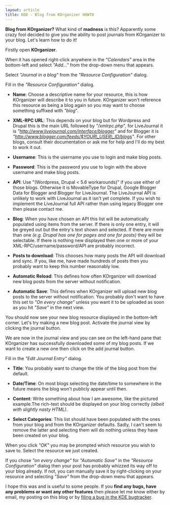 ```yaml
---
layout: article
title: KDE - Blog from KOrganizer HOWTO
---
```

**Blog from KOrganizer?** What kind of **madness** is this? Apparently some crazy fool decided to give you the ability to post journals from KOrganizer to your blog. Let's learn how to do it!

Firstly open **KOrganizer**.

When it has opened right-click anywhere in the _"Calendars"_ area in the bottom-left and select _"Add..."_ from the drop-down menu that appears.

Select _"Journal in a blog"_ from the _"Resource Configuration"_ dialog.

Fill in the _"Resource Configuration"_ dialog.

* **Name**: Choose a descriptive name for your resource, this is how KOrganizer will describe it to you in future. KOrganizer won't reference this resource as being a blog again so you may want to choose something suffixed with _"blog_".

* **XML-RPC URL**: This depends on your blog but for Wordpress and Drupal this is the main URL followed by _"/xmlrpc.php_", for LiveJournal it is _"http://www.livejournal.com/interface/blogger"_ and for Blogger it is _"http://www.blogger.com/feeds/$YOUR\_USER\_ID/blogs"_. For other blogs, consult their documentation or ask me for help and I'll do my best to work it out.

* **Username**: This is the username you use to login and make blog posts.

* **Password**: This is the password you use to login with the above username and make blog posts.

* **API**: Use "(Wordpress, Drupal < 5.6 workarounds)" if you use either of those blogs. Otherwise it is MovableType for Drupal, Google Blogger Data for Blogger and Blogger for LiveJournal. The LiveJournal API is unlikely to work with LiveJournal as it isn't yet complete. If you wish to implement the LiveJournal full API rather than using legacy Blogger one then please contact me.

* **Blog**: When you have chosen an API this list will be automatically populated using items from the server. If there is only one entry, it will be greyed out but the entry's text shown and selected. If there are more than one _(e.g. Drupal has one for pages and one for posts)_ they will be selectable. If there is nothing new displayed then one or more of your XML-RPC/username/password/API are probably incorrect.

* **Posts to download**: This chooses how many posts the API will download and sync. If you, like me, have made hundreds of posts then you probably want to keep this number reasonably low.

* **Automatic Reload**: This defines how often KOrganizer will download new blog posts from the server without notification.

* **Automatic Save**: This defines when KOrganizer will upload new blog posts to the server without notification. You probably don't want to have this set to _"On every change"_ unless you want it to be uploaded as soon as you hit _"Save"_ in the next view.

You should now see your new blog resource displayed in the bottom-left corner. Let's try making a new blog post. Activate the journal view by clicking the journal button.

We are now in the journal view and you can see on the left-hand pane that KOrganizer has successfully downloaded some of my blog posts. If we want to create a new one then click on the add journal button.

Fill in the _"Edit Journal Entry"_ dialog.

* **Title**: You probably want to change the title of the blog post from the default.

* **Date/Time**: On most blogs selecting the date/time to somewhere in the future means the blog won't publicly appear until then.

* **Content**: Write something about how I am awesome, like the pictured example.The rich-text should be displayed on your blog correctly _(albeit with slightly nasty HTML)_.

* **Select Categories**: This list should have been populated with the ones from your blog and from the KOrganizer defaults. Sadly, I can't seem to remove the latter and selecting them will do nothing unless they have been created on your blog.

When you click _"OK"_ you may be prompted which resource you wish to save to. Select the resource we just created.

If you chose _"on every change"_ for _"Automatic Save"_ in the _"Resource Configuration"_ dialog then your post has probably whizzed its way off to your blog already. If not, you can manually save it by right-clicking on your resource and selecting _"Save"_ from the drop-down menu that appears.

I hope this was and is useful to some people. If you **find any bugs, have any problems or want any other features** then please let me know either by email, my posting on this blog or by [filing a bug in the KDE bugtracker](https://bugs.kde.org/enter_bug.cgi?format=guided).
